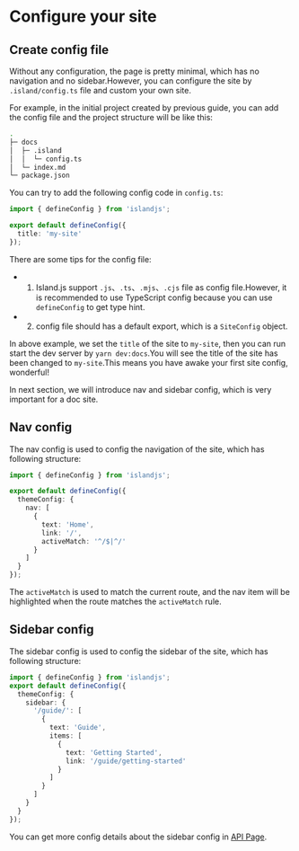 # Configure your site

## Create config file

Without any configuration, the page is pretty minimal, which has no navigation and no sidebar.However, you can configure the site by `.island/config.ts` file and custom your own site.

For example, in the initial project created by previous guide, you can add the config file and the project structure will be like this:

```bash
.
├─ docs
│  ├─ .island
│  │  └─ config.ts
│  └─ index.md
└─ package.json
```

You can try to add the following config code in `config.ts`:

```ts
import { defineConfig } from 'islandjs';

export default defineConfig({
  title: 'my-site'
});
```

There are some tips for the config file:

- 1. Island.js support `.js`、`.ts`、`.mjs`、`.cjs` file as config file.However, it is recommended to use TypeScript config because you can use `defineConfig` to get type hint.

- 2. config file should has a default export, which is a `SiteConfig` object.

In above example, we set the `title` of the site to `my-site`, then you can run start the dev server by `yarn dev:docs`.You will see the title of the site has been changed to `my-site`.This means you have awake your first site config, wonderful!

In next section, we will introduce nav and sidebar config, which is very important for a doc site.

## Nav config

The nav config is used to config the navigation of the site, which has following structure:

```ts
import { defineConfig } from 'islandjs';

export default defineConfig({
  themeConfig: {
    nav: [
      {
        text: 'Home',
        link: '/',
        activeMatch: '^/$|^/'
      }
    ]
  }
});
```

The `activeMatch` is used to match the current route, and the nav item will be highlighted when the route matches the `activeMatch` rule.

## Sidebar config

The sidebar config is used to config the sidebar of the site, which has following structure:

```ts
import { defineConfig } from 'islandjs';
export default defineConfig({
  themeConfig: {
    sidebar: {
      '/guide/': [
        {
          text: 'Guide',
          items: [
            {
              text: 'Getting Started',
              link: '/guide/getting-started'
            }
          ]
        }
      ]
    }
  }
});
```

You can get more config details about the sidebar config in [API Page](/en/api/index).
